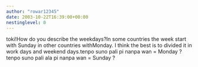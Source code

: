```yaml
---
author: "rowar12345"
date: 2003-10-22T16:39:00+00:00
nestinglevel: 0
---
```

toki!How do you describe the weekdays?In some countries the week start with Sunday in other countries withMonday. I think the best is to divided it in work days and weekend days.tenpo suno pali pi nanpa wan = Monday ?tenpo suno pali ala pi nanpa wan = Sunday ?